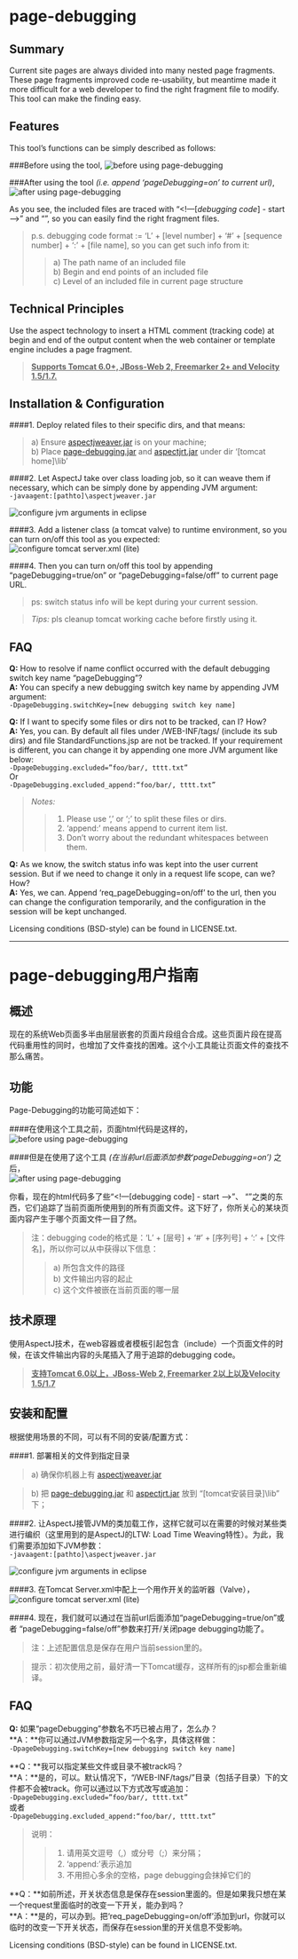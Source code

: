 page-debugging
==============
## Summary
Current site pages are always divided into many nested page fragments. These page fragments improved code re-usability, but meantime made it more difficult for a web developer to find the right fragment file to modify. This tool can make the finding easy.

## Features
This tool’s functions can be simply described as follows:  

###Before using the tool,
 ![before using page-debugging](https://github.com/tminglei/page-debugging/raw/master/doc/before-using-page-debugging.png)

###After using the tool _(i.e. append ‘pageDebugging=on’ to current url)_,
 ![after using page-debugging](https://github.com/tminglei/page-debugging/raw/master/doc/after-using-page-debugging.png)

As you see, the included files are traced with “<!—[_debugging code_] - start -->” and “<!-- [_debugging code_] - end -->”, so you can easily find the right fragment files. 

> p.s. debugging code format := ‘L’ + [level number] + ‘#’ + [sequence number] + ‘:’ + [file name], so you can get such info from it:  
> > a) The path name of an included file  
> > b) Begin and end points of an included file  
> > c) Level of an included file in current page structure

## Technical Principles
Use the aspect technology to insert a HTML comment (tracking code) at begin and end of the output content when the web container or template engine includes a page fragment.

> **<u>Supports Tomcat 6.0+, JBoss-Web 2, Freemarker 2+ and Velocity 1.5/1.7.</u>** 

## Installation & Configuration
####1. Deploy related files to their specific dirs, and that means:  
> a) Ensure [aspectjweaver.jar](https://github.com/tminglei/page-debugging/raw/master/dist/aspectjweaver.jar) is on your machine;  
> b) Place [page-debugging.jar](https://github.com/tminglei/page-debugging/raw/master/dist/page-debugging.jar) and [aspectjrt.jar](https://github.com/tminglei/page-debugging/raw/master/dist/aspectjrt.jar) under dir ‘[tomcat home]\lib’  

####2. Let AspectJ take over class loading job, so it can weave them if necessary, which can be simply done by appending JVM argument:  
`-javaagent:[pathto]\aspectjweaver.jar`  

 ![configure jvm arguments in eclipse](https://github.com/tminglei/page-debugging/raw/master/doc/configure-jvm-arguments-in-eclipse.png)

####3. Add a listener class (a tomcat valve) to runtime environment, so you can turn on/off this tool as you expected:
 ![configure tomcat server.xml (lite)](https://github.com/tminglei/page-debugging/raw/master/doc/configure-tomcat-server-xml-lite.png)

####4. Then you can turn on/off this tool by appending “pageDebugging=true/on” or “pageDebugging=false/off” to current page URL. 
> ps: switch status info will be kept during your current session.  

> _Tips:_ pls cleanup tomcat working cache before firstly using it.

## FAQ
**Q:** How to resolve if name conflict occurred with the default debugging switch key name “pageDebugging”?  
**A:** You can specify a new debugging switch key name by appending JVM argument:  
`-DpageDebugging.switchKey=[new debugging switch key name]`

**Q:** If I want to specify some files or dirs not to be tracked, can I? How?  
**A:** Yes, you can. By default all files under /WEB-INF/tags/ (include its sub dirs) and file StandardFunctions.jsp are not be tracked. If your requirement is different, you can change it by appending one more JVM argument like below:  
`-DpageDebugging.excluded=”foo/bar/, tttt.txt”`  
Or  
`-DpageDebugging.excluded_append:“foo/bar/, tttt.txt”`

> _Notes:_
>> 1) Please use ‘,’ or ‘;’ to split these files or dirs.  
>> 2) ‘append:’ means append to current item list.  
>> 3) Don’t worry about the redundant whitespaces between them.  

**Q:** As we know, the switch status info was kept into the user current session. But if we need to change it only in a request life scope, can we? How?  
**A:** Yes, we can. Append ‘req_pageDebugging=on/off’ to the url, then you can change the configuration temporarily, and the configuration in the session will be kept unchanged.

Licensing conditions (BSD-style) can be found in LICENSE.txt.  

---
page-debugging用户指南
=====================
## 概述
现在的系统Web页面多半由层层嵌套的页面片段组合合成。这些页面片段在提高代码重用性的同时，也增加了文件查找的困难。这个小工具能让页面文件的查找不那么痛苦。

## 功能
Page-Debugging的功能可简述如下：  

####在使用这个工具之前，页面html代码是这样的，  
  ![before using page-debugging](https://github.com/tminglei/page-debugging/raw/master/doc/before-using-page-debugging.png)  

####但是在使用了这个工具 _(在当前url后面添加参数‘pageDebugging=on’)_ 之后，  
 ![after using page-debugging](https://github.com/tminglei/page-debugging/raw/master/doc/after-using-page-debugging.png)

你看，现在的html代码多了些“<!—[debugging code] - start -->”、 “<!-- [debugging code] - end -->”之类的东西，它们追踪了当前页面所使用到的所有页面文件。这下好了，你所关心的某块页面内容产生于哪个页面文件一目了然。

> 注：debugging code的格式是：‘L’ + [层号] + ‘#’ + [序列号] + ‘:’ + [文件名]，所以你可以从中获得以下信息：  
> > a)	所包含文件的路径  
> > b)	文件输出内容的起止  
> > c)	这个文件被嵌在当前页面的哪一层  

## 技术原理
使用AspectJ技术，在web容器或者模板引起包含（include）一个页面文件的时候，在该文件输出内容的头尾插入了用于追踪的debugging code。

> **<u>支持Tomcat 6.0以上，JBoss-Web 2, Freemarker 2以上以及Velocity 1.5/1.7</u>**

## 安装和配置
根据使用场景的不同，可以有不同的安装/配置方式：

####1. 部署相关的文件到指定目录
> a) 确保你机器上有 [aspectjweaver.jar](https://github.com/tminglei/page-debugging/raw/master/dist/aspectjweaver.jar)

> b) 把 [page-debugging.jar](https://github.com/tminglei/page-debugging/raw/master/dist/page-debugging.jar) 和 [aspectjrt.jar](https://github.com/tminglei/page-debugging/raw/master/dist/aspectjrt.jar) 放到 “[tomcat安装目录]\lib” 下；  

####2. 让AspectJ接管JVM的类加载工作，这样它就可以在需要的时候对某些类进行编织（这里用到的是AspectJ的LTW: Load Time Weaving特性）。为此，我们需要添加如下JVM参数：  
`-javaagent:[pathto]\aspectjweaver.jar`  

  ![configure jvm arguments in eclipse](https://github.com/tminglei/page-debugging/raw/master/doc/configure-jvm-arguments-in-eclipse.png)
 
####3. 在Tomcat Server.xml中配上一个用作开关的监听器（Valve），  
 ![configure tomcat server.xml (lite)](https://github.com/tminglei/page-debugging/raw/master/doc/configure-tomcat-server-xml-lite.png)

####4. 现在，我们就可以通过在当前url后面添加“pageDebugging=true/on”或者 “pageDebugging=false/off”参数来打开/关闭page debugging功能了。

> 注：上述配置信息是保存在用户当前session里的。  

> 提示：初次使用之前，最好清一下Tomcat缓存，这样所有的jsp都会重新编译。


## FAQ
**Q:** 如果“pageDebugging”参数名不巧已被占用了，怎么办？  
**A：**你可以通过JVM参数指定另一个名字，具体这样做：  
`-DpageDebugging.switchKey=[new debugging switch key name]`

**Q：**我可以指定某些文件或目录不被track吗？  
**A：**是的，可以。默认情况下，“/WEB-INF/tags/”目录（包括子目录）下的文件都不会被track。你可以通过以下方式改写或追加：  
`-DpageDebugging.excluded=”foo/bar/, tttt.txt”`  
或者  
`-DpageDebugging.excluded_append:“foo/bar/, tttt.txt”`  

> 说明：
> > 1)	请用英文逗号（,）或分号（;）来分隔；  
> > 2)	‘append:’表示追加  
> > 3)	不用担心多余的空格，page debugging会抹掉它们的  

**Q：**如前所述，开关状态信息是保存在session里面的。但是如果我只想在某一个request里面临时的改变一下开关，能办到吗？  
**A：**是的，可以办到。把‘req_pageDebugging=on/off’添加到url，你就可以临时的改变一下开关状态，而保存在session里的开关信息不受影响。

Licensing conditions (BSD-style) can be found in LICENSE.txt.  
